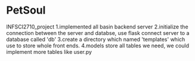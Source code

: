 # PetSoul
INFSCI2710_project
1.implemented all basin backend server 
2.initialize the connection between the server and databse, use flask connect server to a database called 'db'
3.create a directory which named 'templates' which use to store whole front ends.
4.models store all tables we need, we could implement more tables like user.py
